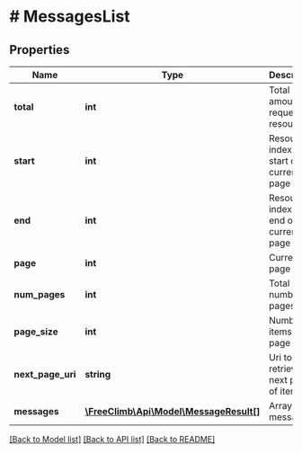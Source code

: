 # # MessagesList

## Properties

Name | Type | Description | Notes
------------ | ------------- | ------------- | -------------
**total** | **int** | Total amount of requested resource. | [optional]
**start** | **int** | Resource index at start of current page | [optional]
**end** | **int** | Resource index at end of current page | [optional]
**page** | **int** | Current page | [optional]
**num_pages** | **int** | Total number of pages | [optional]
**page_size** | **int** | Number of items per page | [optional]
**next_page_uri** | **string** | Uri to retrieve the next page of items | [optional]
**messages** | [**\FreeClimb\Api\Model\MessageResult[]**](MessageResult.md) | Array of messages | [optional]

[[Back to Model list]](../../README.md#models) [[Back to API list]](../../README.md#endpoints) [[Back to README]](../../README.md)

